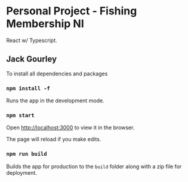 # Personal Project - Fishing Membership NI

React w/ Typescript.

## Jack Gourley

To install all dependencies and packages

### `npm install -f`

Runs the app in the development mode.
### `npm start`
Open [http://localhost:3000](http://localhost:3000) to view it in the browser.

The page will reload if you make edits.
### `npm run build`

Builds the app for production to the `build` folder along with a zip file for deployment.